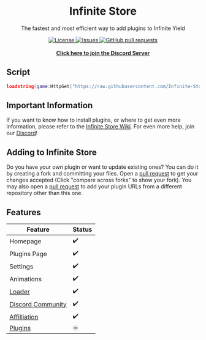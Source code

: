 <h1 align="center">Infinite Store</h1>
<p align="center">The fastest and most efficient way to add plugins to Infinite Yield</p>
<p align="center">
	<a href="./LICENSE">
		<img alt="License" src="https://img.shields.io/badge/license-MIT-blue?color=7aca00"/>
	</a>
	<a href="https://github.com/Infinite-Store/Infinite-Store/issues">
		<img alt="Issues" src="https://img.shields.io/github/issues/Infinite-Store/Infinite-Store?color=0088ff"/>
	</a>
	<a href="https://github.com/Infinite-Store/Infinite-Store/pulls">
		<img alt="GitHub pull requests" src="https://img.shields.io/github/issues-pr/Infinite-Store/Infinite-Store?color=0088ff"/>
	</a>
	<br></br>
	<a href="https://github.com/Infinite-Store/Infinite-Store/wiki/Community-Server"><strong>Click here to join the Discord Server</strong></a>
</p>

## Script
```lua
loadstring(game:HttpGet("https://raw.githubusercontent.com/Infinite-Store/Infinite-Store/main/main.lua"))()
```

## Important Information
If you want to know how to install plugins, or where to get even more information, please refer to the [Infinite Store Wiki](https://github.com/Infinite-Store/Infinite-Store/wiki). For even more help, join our [Discord](https://github.com/Infinite-Store/Infinite-Store/wiki/Community-Server)!

## Adding to Infinite Store
Do you have your own plugin or want to update existing ones? You can do it by creating a fork and committing your files. Open a [pull request](https://github.com/Infinite-Store/Infinite-Store/compare) to get your changes accepted (Click "compare across forks" to show your fork). You may also open a [pull request](https://github.com/Infinite-Store/Infinite-Store/compare) to add your plugin URLs from a different repository other than this one.

## Features
Feature|Status
------|-------
Homepage|✔️
Plugins Page|✔️
Settings|✔️
Animations|✔️
[Loader](https://github.com/Infinite-Store/Infinite-Store/wiki/Loadstring)|✔️
[Discord Community](https://github.com/Infinite-Store/Infinite-Store/wiki/Community-Server)|✔️
[Affilliation](https://discord.gg/78ZuWSq)|✔️
[Plugins](https://github.com/Infinite-Store/Infinite-Store/blob/main/plugins)|♾
